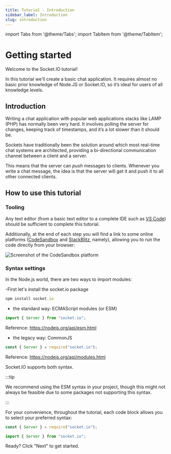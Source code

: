 ```yaml
---
title: Tutorial - Introduction
sidebar_label: Introduction
slug: introduction
---
```


import Tabs from '@theme/Tabs';
import TabItem from '@theme/TabItem';

# Getting started

Welcome to the Socket.IO tutorial!

In this tutorial we'll create a basic chat application. It requires almost no basic prior knowledge of Node.JS or Socket.IO, so it’s ideal for users of all knowledge levels.

## Introduction

Writing a chat application with popular web applications stacks like LAMP (PHP) has normally been very hard. It involves polling the server for changes, keeping track of timestamps, and it’s a lot slower than it should be.

Sockets have traditionally been the solution around which most real-time chat systems are architected, providing a bi-directional communication channel between a client and a server.

This means that the server can *push* messages to clients. Whenever you write a chat message, the idea is that the server will get it and push it to all other connected clients.

## How to use this tutorial

### Tooling

Any text editor (from a basic text editor to a complete IDE such as [VS Code](https://code.visualstudio.com/)) should be sufficient to complete this tutorial.

Additionally, at the end of each step you will find a link to some online platforms ([CodeSandbox](https://codesandbox.io) and [StackBlitz](https://stackblitz.com), namely), allowing you to run the code directly from your browser:

![Screenshot of the CodeSandbox platform](/images/codesandbox.png)

### Syntax settings

In the Node.js world, there are two ways to import modules:

-First let's install the socket.io package
```js
npm install socket.io
```
- the standard way: ECMAScript modules (or ESM)

```js
import { Server } from "socket.io";
```

Reference: https://nodejs.org/api/esm.html

- the legacy way: CommonJS

```js
const { Server } = require("socket.io");
```

Reference: https://nodejs.org/api/modules.html

Socket.IO supports both syntax. 

:::tip

We recommend using the ESM syntax in your project, though this might not always be feasible due to some packages not supporting this syntax.

:::

For your convenience, throughout the tutorial, each code block allows you to select your preferred syntax:

<Tabs groupId="lang">
  <TabItem value="cjs" label="CommonJS" default>

```js
const { Server } = require("socket.io");
```

  </TabItem>
  <TabItem value="mjs" label="ES modules">

```js
import { Server } from "socket.io";
```

  </TabItem>
</Tabs>


Ready? Click "Next" to get started.
